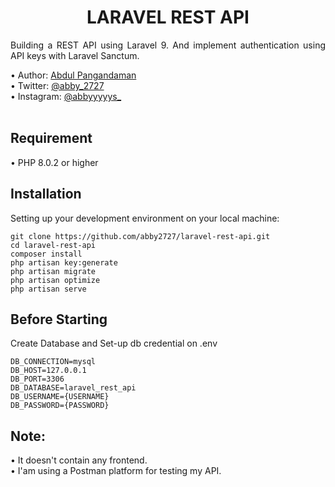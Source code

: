 <h1 align="center">LARAVEL REST API</h1>

<p align="justify">Building a REST API using Laravel 9. And implement authentication using API keys with Laravel Sanctum.</p>
•   Author: <a href="https://abby2727.github.io/my-portfolio/"> Abdul Pangandaman </a> <br>
•   Twitter: <a href="https://twitter.com/abby_2727"> @abby_2727 </a> <br>
•   Instagram: <a href="https://www.instagram.com/abbyyyyys_/"> @abbyyyyys_ </a> <br> <br>

## Requirement
•   PHP 8.0.2 or higher

## Installation
Setting up your development environment on your local machine:
```
git clone https://github.com/abby2727/laravel-rest-api.git
cd laravel-rest-api
composer install
php artisan key:generate
php artisan migrate
php artisan optimize
php artisan serve
```
## Before Starting

Create Database and Set-up db credential on .env
```
DB_CONNECTION=mysql
DB_HOST=127.0.0.1
DB_PORT=3306
DB_DATABASE=laravel_rest_api
DB_USERNAME={USERNAME}
DB_PASSWORD={PASSWORD}
```
## Note:
•   It doesn't contain any frontend. <br>
•   I'am using a Postman platform for testing my API.
